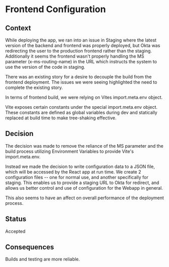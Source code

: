 # Frontend Configuration

## Context

While deploying the app, we ran into an issue in Staging where the latest version
of the backend and frontend was properly deployed, but Okta was redirecting the
user to the production frontend rather than the staging. Additionally it seems the frontend
wasn't properly handling the MS parameter (x-ms-routing-name) in the URL which
instructs the system to use the version of the code in staging.

There was an existing story for a desire to decouple the build from the frontend
deployment. The issues we were seeing highlighted the need to complete the
existing story.

In terms of frontend build, we were relying on Vites import.meta.env object.

Vite exposes certain constants under the special import.meta.env object. These
constants are defined as global variables during dev and statically replaced at
build time to make tree-shaking effective.

## Decision

The decision was made to remove the reliance of the MS parameter and the build
process utilizing Environment Variables to provide Vite's import.meta.env.

Instead we made the decision to write configuration data to a JSON file, which
will be accessed by the React app at run time. We create 2 configuration files --
one for normal use, and another specifically for staging. This enables us to
provide a staging URL to Okta for redirect, and allows us better control and
use of configuration for the Webapp in general.

This also seems to have an affect on overall performance of the deployment process.

## Status

Accepted

## Consequences

Builds and testing are more reliable.

